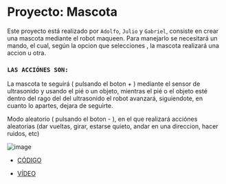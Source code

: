 # Proyecto: Mascota 
Este proyecto está realizado por `Adolfo`, `Julio` y ``Gabriel``, consiste en crear una mascota mediante el robot maqueen.
Para manejarlo se necesitará un mando, el cual, según la opcion que selecciones , la mascota realizará una accion u otra.

### `LAS ACCIÓNES SON:`

La mascota te seguirá ( pulsando el boton + ) mediante el sensor de ultrasonido y usando el pié o un objeto, mientras el pié o el objeto esté dentro del rago del del ultrasonido el robot avanzará, siguiendote, en cuanto lo apartes, dejara de seguirte.

Modo aleatorio ( pulsando el boton - ), en el que realizará acciónes aleatorias (dar vueltas, girar, estarse quieto, andar en una direccion, hacer ruidos, etc)

![image]()

- [CÓDIGO]()

- [VÍDEO]()
